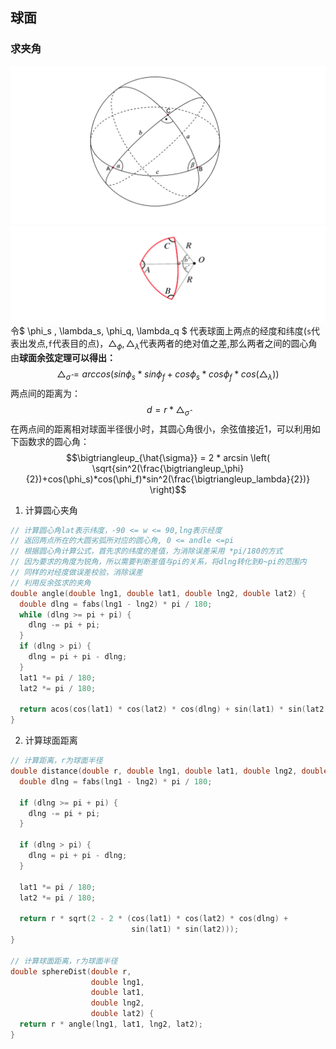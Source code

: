 ## 球面
### 求夹角
![球面坐标](./images/球体坐标.png)
![球面坐标夹角](./images/球体坐标夹角.png)
令$ \phi_s , \lambda_s, \phi_q, \lambda_q $ 代表球面上两点的经度和纬度(`s`代表出发点,`f`代表目的点)，$\bigtriangleup_\phi, \bigtriangleup_\lambda$代表两者的绝对值之差,那么两者之间的圆心角由**球面余弦定理可以得出：**
$$\bigtriangleup_{\hat{\sigma}} = arccos(sin{\phi_s}*sin{\phi_f} + cos{\phi_s}*cos{\phi_f}*cos{(\bigtriangleup_\lambda)})$$
两点间的距离为：
$$ d = r * \bigtriangleup_{\hat{\sigma}} $$
在两点间的距离相对球面半径很小时，其圆心角很小，余弦值接近1，可以利用如下函数求的圆心角：
$$\bigtriangleup_{\hat{\sigma}} = 2 * arcsin \left( \sqrt{sin^2(\frac{\bigtriangleup_\phi}{2})+cos(\phi_s)*cos(\phi_f)*sin^2(\frac{\bigtriangleup_lambda}{2})} \right)$$

1. 计算圆心夹角
```cpp
// 计算圆心角lat表示纬度，-90 <= w <= 90,lng表示经度
// 返回两点所在的大圆劣弧所对应的圆心角, 0 <= andle <=pi
// 根据圆心角计算公式，首先求的纬度的差值，为消除误差采用 *pi/180的方式
// 因为要求的角度为锐角，所以需要判断差值与pi的关系，将dlng转化到0~pi的范围内
// 同样的对经度做误差校验，消除误差
// 利用反余弦求的夹角
double angle(double lng1, double lat1, double lng2, double lat2) {
  double dlng = fabs(lng1 - lng2) * pi / 180;
  while (dlng >= pi + pi) {
    dlng -= pi + pi;
  }
  if (dlng > pi) {
    dlng = pi + pi - dlng;
  }
  lat1 *= pi / 180;
  lat2 *= pi / 180;

  return acos(cos(lat1) * cos(lat2) * cos(dlng) + sin(lat1) * sin(lat2));
}
```
2. 计算球面距离
```cpp
// 计算距离，r为球面半径
double distance(double r, double lng1, double lat1, double lng2, double lat2) {
  double dlng = fabs(lng1 - lng2) * pi / 180;

  if (dlng >= pi + pi) {
    dlng -= pi + pi;
  }

  if (dlng > pi) {
    dlng = pi + pi - dlng;
  }

  lat1 *= pi / 180;
  lat2 *= pi / 180;

  return r * sqrt(2 - 2 * (cos(lat1) * cos(lat2) * cos(dlng) +
                           sin(lat1) * sin(lat2)));
}

// 计算球面距离，r为球面半径
double sphereDist(double r,
                  double lng1,
                  double lat1,
                  double lng2,
                  double lat2) {
  return r * angle(lng1, lat1, lng2, lat2);
}
```


